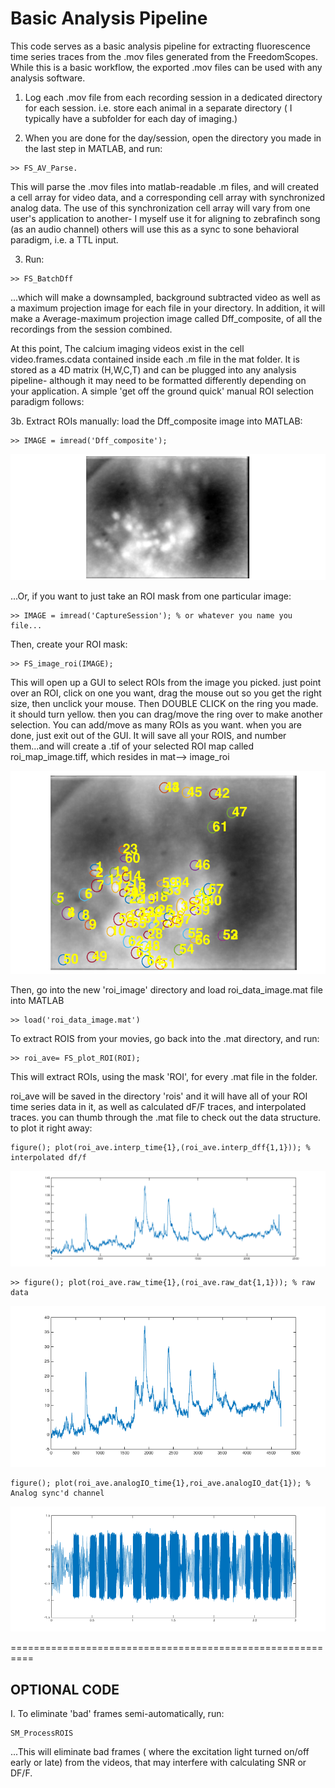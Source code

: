 # Basic Analysis Pipeline

This code serves as a basic analysis pipeline for extracting fluorescence time series traces from the .mov files generated from the FreedomScopes. While this is a basic workflow, the exported .mov files can be used with any analysis software.



1. Log each .mov file from each recording session in  a dedicated directory for each session. i.e. store each animal in a separate directory ( I typically have a subfolder for each day of imaging.)


2. When you are done for the day/session, open the directory you made in the last step in MATLAB, and run:

```
>> FS_AV_Parse.
```

This will parse the .mov files into matlab-readable .m files, and will created a cell array for video data, and a corresponding cell array with synchronized analog data. The use of this synchronization cell array will vary from one user's application to another- I myself use it for aligning to zebrafinch song (as an audio channel) others will use this as a sync to sone behavioral paradigm, i.e. a TTL input.


3. Run:

```
>> FS_BatchDff
```

...which will make a downsampled, background subtracted video as well as a maximum projection image for each file in your directory. In addition, it will make a Average-maximum projection image called Dff_composite, of all the recordings from the session combined.

At this point, The calcium imaging videos exist in the cell video.frames.cdata contained inside each .m file in the mat folder. It is stored as a 4D matrix (H,W,C,T) and can be plugged into any analysis pipeline- although it may need to be formatted differently depending on your application. A simple 'get off the ground quick' manual ROI selection paradigm follows:


3b. Extract ROIs manually:
load the Dff_composite image into MATLAB:

```
>> IMAGE = imread('Dff_composite');
```
![ScreenShot](EXAMPLE_DFF2.png)


...Or, if you want to just take an ROI mask from one particular image:


```
>> IMAGE = imread('CaptureSession'); % or whatever you name you file...
```



Then, create your ROI mask:
```
>> FS_image_roi(IMAGE);
```
This will open up a GUI to select ROIs from the image you picked. just point over an ROI, click on one you want, drag the mouse out so you get the right size, then unclick your mouse. Then DOUBLE CLICK on the ring you made. it should turn yellow. then you can drag/move the ring over to make another selection.  You can add/move as many ROIs as you want. when you are done, just exit out of the GUI. It will save all your ROIS, and number them...and will create a .tif of your selected ROI map called roi_map_image.tiff, which resides in mat--> image_roi


![ScreenShot](ROI_MAP.png)



Then, go into the new 'roi_image' directory and load roi_data_image.mat file into MATLAB

```
>> load('roi_data_image.mat')
```

To extract ROIS from your movies, go back into the .mat directory, and run:

```
>> roi_ave= FS_plot_ROI(ROI);
```
This will extract ROIs, using the mask 'ROI', for every .mat file in the folder.
 
roi_ave will be saved in the directory 'rois' and it will have all of your ROI time series data in it, as well as calculated dF/F traces, and interpolated traces. you can thumb through the .mat file to check out the data structure. to plot it right away:

```
figure(); plot(roi_ave.interp_time{1},(roi_ave.interp_dff{1,1})); % interpolated df/f
```

![ScreenShot](SW_im1.png)

```
>> figure(); plot(roi_ave.raw_time{1},(roi_ave.raw_dat{1,1})); % raw data
```

![ScreenShot](SW_im2.png)

```
figure(); plot(roi_ave.analogIO_time{1},roi_ave.analogIO_dat{1}); % Analog sync'd channel
```

![ScreenShot](SW_im3.png)

==========================================================

## OPTIONAL CODE

I. To eliminate 'bad' frames semi-automatically, run:

```
SM_ProcessROIS
```

...This will eliminate bad frames ( where the excitation light turned on/off early or late) from the videos, that may interfere with calculating SNR or DF/F.
